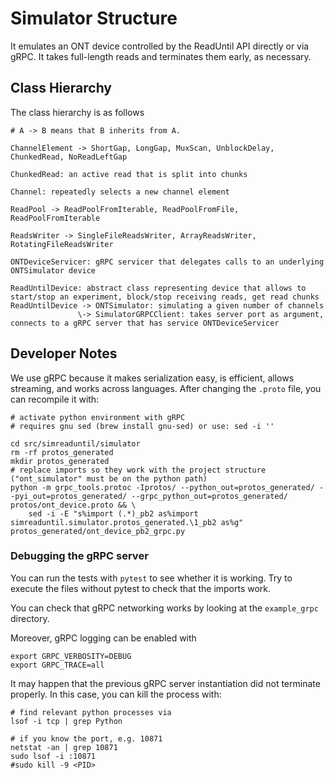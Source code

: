# Simulator Structure

It emulates an ONT device controlled by the ReadUntil API directly or via gRPC. It takes full-length reads and terminates them early, as necessary.

## Class Hierarchy

The class hierarchy is as follows
```{bash}
# A -> B means that B inherits from A.

ChannelElement -> ShortGap, LongGap, MuxScan, UnblockDelay, ChunkedRead, NoReadLeftGap

ChunkedRead: an active read that is split into chunks

Channel: repeatedly selects a new channel element

ReadPool -> ReadPoolFromIterable, ReadPoolFromFile, ReadPoolFromIterable

ReadsWriter -> SingleFileReadsWriter, ArrayReadsWriter, RotatingFileReadsWriter

ONTDeviceServicer: gRPC servicer that delegates calls to an underlying ONTSimulator device

ReadUntilDevice: abstract class representing device that allows to start/stop an experiment, block/stop receiving reads, get read chunks
ReadUntilDevice -> ONTSimulator: simulating a given number of channels
               \-> SimulatorGRPCClient: takes server port as argument, connects to a gRPC server that has service ONTDeviceServicer
```

## Developer Notes

We use gRPC because it makes serialization easy, is efficient, allows streaming, and works across languages.
After changing the `.proto` file, you can recompile it with:

```{bash}
# activate python environment with gRPC
# requires gnu sed (brew install gnu-sed) or use: sed -i ''

cd src/simreaduntil/simulator
rm -rf protos_generated
mkdir protos_generated
# replace imports so they work with the project structure ("ont_simulator" must be on the python path)
python -m grpc_tools.protoc -Iprotos/ --python_out=protos_generated/ --pyi_out=protos_generated/ --grpc_python_out=protos_generated/ protos/ont_device.proto && \
    sed -i -E "s%import (.*)_pb2 as%import simreaduntil.simulator.protos_generated.\1_pb2 as%g" protos_generated/ont_device_pb2_grpc.py
```


### Debugging the gRPC server

You can run the tests with `pytest` to see whether it is working. Try to execute the files without pytest to check that the imports work.

You can check that gRPC networking works by looking at the `example_grpc` directory.

Moreover, gRPC logging can be enabled with

```{bash}
export GRPC_VERBOSITY=DEBUG
export GRPC_TRACE=all
```

It may happen that the previous gRPC server instantiation did not terminate properly. In this case, you can kill the process with:

```{bash}
# find relevant python processes via
lsof -i tcp | grep Python

# if you know the port, e.g. 10871
netstat -an | grep 10871
sudo lsof -i :10871
#sudo kill -9 <PID>
```